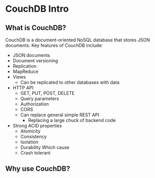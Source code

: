 # CouchDB Intro

## What is CouchDB?

CouchDB is a document-oriented NoSQL database that stores JSON documents.
Key features of CouchDB include:

- JSON documents
- Document versioning
- Replication
- MapReduce
- Views
    - Can be replicated to other databases with data
- HTTP API
    - GET, PUT, POST, DELETE
    - Query parameters
    - Authorization
    - CORS
    - Can replace general simple REST API
        - Replacing a large chuck of backend code
- Strong ACID properties
    - Atomicity
    - Consistency
    - Isolation
    - Durability
    Which cause
    - Crash tolerant

## Why use CouchDB?